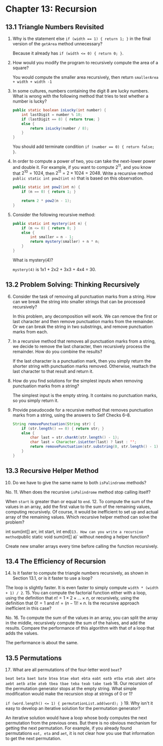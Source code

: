 # Chapter 13: Recursion

## 13.1 Triangle Numbers Revisited

1. Why is the statement else `if (width == 1) { return 1; }` in the final version of the `getArea` method unnecessary?

   Because it already has `if (width <= 0) { return 0; }`.
2. How would you modify the program to recursively compute the area of a square?

   You would compute the smaller area recursively, then return `smallerArea + width + width -1`
3. In some cultures, numbers containing the digit 8 are lucky numbers. What is wrong with the following method that tries to test whether a number is lucky?
   ```java
   public static boolean isLucky(int number) {
       int lastDigit = number % 10;
       if (lastDigit == 8) { return true; }
       else {
           return isLucky(number / 8);
       }    
   }
   ```

   You should add terminate condition `if (number == 0) { return false; }`.
4. In order to compute a power of two, you can take the next-lower power and double it. For example, if you want to compute $2^11$, and you know that $2^10 = 1024$, then $2^11 = 2 \times 1024 = 2048$. Write a recursive method `public static int pow2(int n)` that is based on this observation.

   ```java
   public static int pow2(int n) {
       if (n == 0) { return 1; }
       
       return 2 * pow2(n - 1);
   }
   ```
5. Consider the following recursive method:
   ```java
   public static int mystery(int n) {
       if (n <= 0) { return 0; }
       else {
           int smaller = n - 1;
           return mystery(smaller) + n * n;
       }
   }
   ```
   What is mystery(4)?

   `mystery(4)` is 1x1 + 2x2 + 3x3 + 4x4 = 30.

## 13.2 Problem Solving: Thinking Recursively

6. Consider the task of removing all punctuation marks from a string. How can we break the string into smaller strings that can be processed recursively?

   In this problem, any decomposition will work. We can remove the first or last character and then remove punctuation marks from the remainder. Or we can break the string in two substrings, and remove punctuation marks from each.
7. In a recursive method that removes all punctuation marks from a string, we decide to remove the last character, then recursively process the remainder. How do you combine the results?

   If the last character is a punctuation mark, then you simply return the shorter string with punctuation marks removed. Otherwise, reattach the last character to that result and return it.
8. How do you find solutions for the simplest inputs when removing punctuation marks from a string?

   The simplest input is the empty string. It contains no punctuation marks, so you simply return it.
9. Provide pseudocode for a recursive method that removes punctuation marks from a string, using the answers to Self Checks 6–8.

   ```java
   String removePunctuation(String str) {
       if (str.length() == 0) { return str; }
       else {
           char last = str.charAt(str.length() - 1);
           char last = Character.isLetter(last) ? last : '';
           return removePunctuation(str.substring(0, str.length() - 1)) + last;
       }
   }
   ```

## 13.3 Recursive Helper Method

10. Do we have to give the same name to both `isPalindrome` methods?

   No.
11. When does the recursive `isPalindrome` method stop calling itself?

   When `start` is greater than or equal to `end`.
12. To compute the sum of the values in an array, add the first value to the sum of the remaining values, computing recursively. Of course, it would be inefficient to set up and actual array of the remaining values. Which recursive helper method can solve the problem?

   int sum(int[] arr, int start, int end)`
13. How can you write a recursive method `public static void sum(int[] a)` without needing a helper function?

   Create new smaller arrays every time before calling the function recursively.
   
## 13.4 The Efficiency of Recursion

14. Is it faster to compute the triangle numbers recursively, as shown in Section 13.1, or is it faster to use a loop?

   The loop is slightly faster. It is even faster to simply compute `width * (width + 1) / 2`.
15. You can compute the factorial function either with a loop, using the definition that $n! = 1 \times 2 \times \ldots \times n$, or recursively, using the definition that $0! = 1$ and $n! = (n-1)! \times n$. Is the recursive approach inefficient in this case?

   No.
16. To compute the sum of the values in an array, you can split the array in the middle, recursively compute the sum of the halves, and add the results. Compare the performance of this algorithm with that of a loop that adds the values.

   The performance is about the same.
   
## 13.5 Permutations

17. What are all permutations of the four-letter word `beat`?

   `beat beta baet bate btea btae ebat ebta eabt eatb etba etab abet abte aebt aetb atbe ateb tbea tbae teba teab tabe taeb`
18. Our recursion of the permutation generator stops at the empty string. What simple modification would make the recursion stop at strings of 0 or 1?

   `if (word.length() <= 1) { permutationList.add(word); }`
19. Why isn't it easy to develop an iterative solution for the permutation generator?

   An iterative solution would have a loop whose body computes the next permutation from the previous ones. But there is no obvious mechanism for getting the next permutation. For example, if you already found permutations `eat, eta` and `aet`, it is not clear how you use that information to get the next permutation.